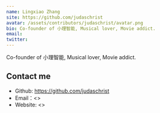 ```yaml
---
name: Lingxiao Zhang
site: https://github.com/judaschrist
avatar: /assets/contributors/judaschrist/avatar.png
bio: Co-founder of 小理智能, Musical lover, Movie addict.
email: 
twitter: 
---
```


Co-founder of 小理智能, Musical lover, Movie addict.

## Contact me

- Github: <https://github.com/judaschrist>
- Email：<>
- Website: <>
